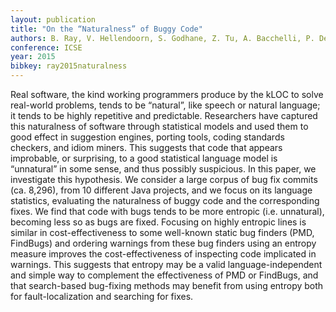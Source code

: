 ```yaml
---
layout: publication
title: "On the “Naturalness” of Buggy Code"
authors: B. Ray, V. Hellendoorn, S. Godhane, Z. Tu, A. Bacchelli, P. Devanbu
conference: ICSE
year: 2015
bibkey: ray2015naturalness
---
```

Real software, the kind working programmers produce by the kLOC
to solve real-world problems, tends to be “natural”, like speech or
natural language; it tends to be highly repetitive and predictable.
Researchers have captured this naturalness of software through statistical models and used them to good effect in suggestion engines,
porting tools, coding standards checkers, and idiom miners. This
suggests that code that appears improbable, or surprising, to a good
statistical language model is “unnatural” in some sense, and thus
possibly suspicious. In this paper, we investigate this hypothesis. We consider a large corpus of bug fix commits (ca. 8,296),
from 10 different Java projects, and we focus on its language statistics, evaluating the naturalness of buggy code and the corresponding fixes. We find that code with bugs tends to be more entropic
(i.e. unnatural), becoming less so as bugs are fixed. Focusing on
highly entropic lines is similar in cost-effectiveness to some well-known static bug finders (PMD, FindBugs) and ordering warnings
from these bug finders using an entropy measure improves the cost-effectiveness of inspecting code implicated in warnings. This suggests that entropy may be a valid language-independent and simple
way to complement the effectiveness of PMD or FindBugs, and
that search-based bug-fixing methods may benefit from using entropy both for fault-localization and searching for fixes.


